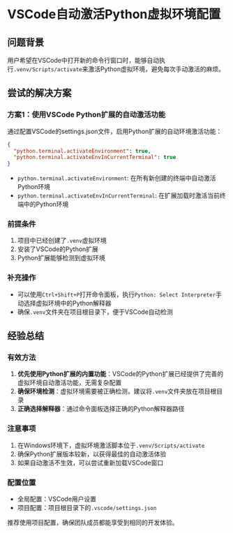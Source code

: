 # VSCode自动激活Python虚拟环境配置

## 问题背景

用户希望在VSCode中打开新的命令行窗口时，能够自动执行`.venv/Scripts/activate`来激活Python虚拟环境，避免每次手动激活的麻烦。

## 尝试的解决方案

### 方案1：使用VSCode Python扩展的自动激活功能

通过配置VSCode的settings.json文件，启用Python扩展的自动环境激活功能：

```json
{
  "python.terminal.activateEnvironment": true,
  "python.terminal.activateEnvInCurrentTerminal": true
}
```

- `python.terminal.activateEnvironment`: 在所有新创建的终端中自动激活Python环境
- `python.terminal.activateEnvInCurrentTerminal`: 在扩展加载时激活当前终端中的Python环境

### 前提条件

1. 项目中已经创建了`.venv`虚拟环境
2. 安装了VSCode的Python扩展
3. Python扩展能够检测到虚拟环境

### 补充操作

- 可以使用`Ctrl+Shift+P`打开命令面板，执行`Python: Select Interpreter`手动选择虚拟环境中的Python解释器
- 确保`.venv`文件夹在项目根目录下，便于VSCode自动检测

## 经验总结

### 有效方法
1. **优先使用Python扩展的内置功能**：VSCode的Python扩展已经提供了完善的虚拟环境自动激活功能，无需复杂配置
2. **确保环境检测**：虚拟环境需要被正确检测，建议将`.venv`文件夹放在项目根目录
3. **正确选择解释器**：通过命令面板选择正确的Python解释器路径

### 注意事项
1. 在Windows环境下，虚拟环境激活脚本位于`.venv/Scripts/activate`
2. 确保Python扩展版本较新，以获得最佳的自动激活体验
3. 如果自动激活不生效，可以尝试重新加载VSCode窗口

### 配置位置
- 全局配置：VSCode用户设置
- 项目配置：项目根目录下的`.vscode/settings.json`

推荐使用项目配置，确保团队成员都能享受到相同的开发体验。